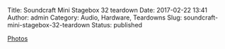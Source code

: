 Title: Soundcraft Mini Stagebox 32 teardown
Date: 2017-02-22 13:41
Author: admin
Category: Audio, Hardware, Teardowns
Slug: soundcraft-mini-stagebox-32-teardown
Status: published

[Photos](https://goo.gl/photos/RSBvgF3QeyKjba1c9)
